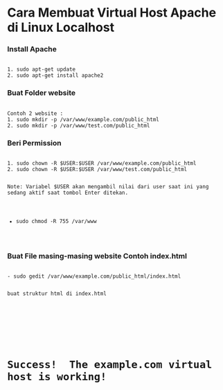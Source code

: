 # Cara Membuat Virtual Host Apache di Linux Localhost

### Install Apache
<code>
1. sudo apt-get update
2. sudo apt-get install apache2
</code>

### Buat Folder website
<code>
Contoh 2 website : 
1. sudo mkdir -p /var/www/example.com/public_html
2. sudo mkdir -p /var/www/test.com/public_html
</code>

### Beri Permission
<code>
1. sudo chown -R $USER:$USER /var/www/example.com/public_html
2. sudo chown -R $USER:$USER /var/www/test.com/public_html

Note: Variabel $USER akan mengambil nilai dari user saat ini yang sedang aktif saat tombol Enter ditekan.

- sudo chmod -R 755 /var/www
</code>

### Buat File masing-masing website Contoh index.html
<code>
- sudo gedit /var/www/example.com/public_html/index.html

buat struktur html di index.html
<html>
  <head>
    <title>Welcome to Example.com!</title>
  </head>
  <body>
    <h1>Success!  The example.com virtual host is working!</h1>
  </body>
</html>
</code>